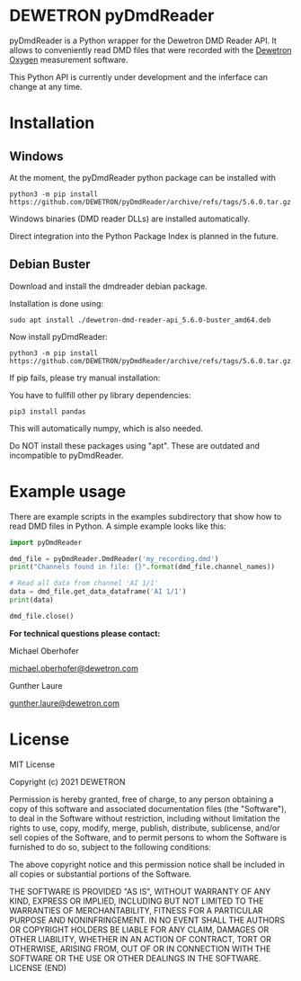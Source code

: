 # DEWETRON pyDmdReader

pyDmdReader is a Python wrapper for the Dewetron DMD Reader API. It allows to conveniently read DMD files that were recorded with the [Dewetron Oxygen](https://www.dewetron.com/products/oxygen-measurement-software/) measurement software.

This Python API is currently under development and the inferface can change at any time. 


# Installation

## Windows

At the moment, the pyDmdReader python package can be installed with

```
python3 -m pip install https://github.com/DEWETRON/pyDmdReader/archive/refs/tags/5.6.0.tar.gz
```

Windows binaries (DMD reader DLLs) are installed automatically.

Direct integration into the Python Package Index is planned in the future.

## Debian Buster 

Download and install the dmdreader debian package.

Installation is done using:

```
sudo apt install ./dewetron-dmd-reader-api_5.6.0-buster_amd64.deb
```

Now install pyDmdReader:
```
python3 -m pip install https://github.com/DEWETRON/pyDmdReader/archive/refs/tags/5.6.0.tar.gz
```

If pip fails, please try manual installation:

You have to fullfill other py library dependencies:

```
pip3 install pandas
```

This will automatically numpy, which is also needed.

Do NOT install these packages using "apt".
These are outdated and incompatible to pyDmdReader.

# Example usage
There are example scripts in the examples subdirectory that show how to read DMD files in Python. A simple example looks like this:
```python
import pyDmdReader

dmd_file = pyDmdReader.DmdReader('my_recording.dmd')
print("Channels found in file: {}".format(dmd_file.channel_names))

# Read all data from channel 'AI 1/1'
data = dmd_file.get_data_dataframe('AI 1/1')
print(data)

dmd_file.close()
```

**For technical questions please contact:**

Michael Oberhofer 

michael.oberhofer@dewetron.com

Gunther Laure

gunther.laure@dewetron.com




# License
MIT License

Copyright (c) 2021 DEWETRON

Permission is hereby granted, free of charge, to any person obtaining a copy
of this software and associated documentation files (the "Software"), to deal
in the Software without restriction, including without limitation the rights
to use, copy, modify, merge, publish, distribute, sublicense, and/or sell
copies of the Software, and to permit persons to whom the Software is
furnished to do so, subject to the following conditions:

The above copyright notice and this permission notice shall be included in all
copies or substantial portions of the Software.

THE SOFTWARE IS PROVIDED "AS IS", WITHOUT WARRANTY OF ANY KIND, EXPRESS OR
IMPLIED, INCLUDING BUT NOT LIMITED TO THE WARRANTIES OF MERCHANTABILITY,
FITNESS FOR A PARTICULAR PURPOSE AND NONINFRINGEMENT. IN NO EVENT SHALL THE
AUTHORS OR COPYRIGHT HOLDERS BE LIABLE FOR ANY CLAIM, DAMAGES OR OTHER
LIABILITY, WHETHER IN AN ACTION OF CONTRACT, TORT OR OTHERWISE, ARISING FROM,
OUT OF OR IN CONNECTION WITH THE SOFTWARE OR THE USE OR OTHER DEALINGS IN THE
SOFTWARE.
LICENSE (END)
